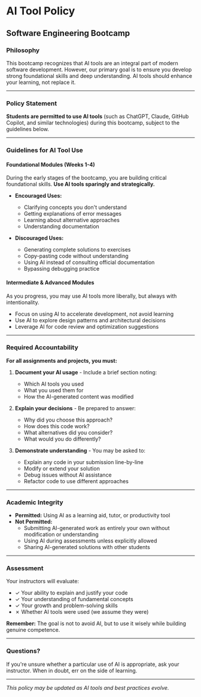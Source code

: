 # AI Tool Policy
## Software Engineering Bootcamp

### Philosophy

This bootcamp recognizes that AI tools are an integral part of modern software development. However, our primary goal is to ensure you develop strong foundational skills and deep understanding. AI tools should enhance your learning, not replace it.

---

### Policy Statement

**Students are permitted to use AI tools** (such as ChatGPT, Claude, GitHub Copilot, and similar technologies) during this bootcamp, subject to the guidelines below.

---

### Guidelines for AI Tool Use

#### Foundational Modules (Weeks 1-4)

During the early stages of the bootcamp, you are building critical foundational skills. **Use AI tools sparingly and strategically.**

- **Encouraged Uses:**
  - Clarifying concepts you don't understand
  - Getting explanations of error messages
  - Learning about alternative approaches
  - Understanding documentation

- **Discouraged Uses:**
  - Generating complete solutions to exercises
  - Copy-pasting code without understanding
  - Using AI instead of consulting official documentation
  - Bypassing debugging practice

#### Intermediate & Advanced Modules

As you progress, you may use AI tools more liberally, but always with intentionality.

- Focus on using AI to accelerate development, not avoid learning
- Use AI to explore design patterns and architectural decisions
- Leverage AI for code review and optimization suggestions

---

### Required Accountability

**For all assignments and projects, you must:**

1. **Document your AI usage** - Include a brief section noting:
   - Which AI tools you used
   - What you used them for
   - How the AI-generated content was modified

2. **Explain your decisions** - Be prepared to answer:
   - Why did you choose this approach?
   - How does this code work?
   - What alternatives did you consider?
   - What would you do differently?

3. **Demonstrate understanding** - You may be asked to:
   - Explain any code in your submission line-by-line
   - Modify or extend your solution
   - Debug issues without AI assistance
   - Refactor code to use different approaches

---

### Academic Integrity

- **Permitted:** Using AI as a learning aid, tutor, or productivity tool
- **Not Permitted:** 
  - Submitting AI-generated work as entirely your own without modification or understanding
  - Using AI during assessments unless explicitly allowed
  - Sharing AI-generated solutions with other students

---

### Assessment

Your instructors will evaluate:
- ✓ Your ability to explain and justify your code
- ✓ Your understanding of fundamental concepts
- ✓ Your growth and problem-solving skills
- ✗ Whether AI tools were used (we assume they were)

**Remember:** The goal is not to avoid AI, but to use it wisely while building genuine competence.

---

### Questions?

If you're unsure whether a particular use of AI is appropriate, ask your instructor. When in doubt, err on the side of learning.

---

*This policy may be updated as AI tools and best practices evolve.*
